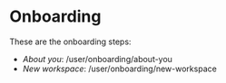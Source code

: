 # Onboarding

These are the onboarding steps:

- _About you_: /user/onboarding/about-you
- _New workspace_: /user/onboarding/new-workspace
